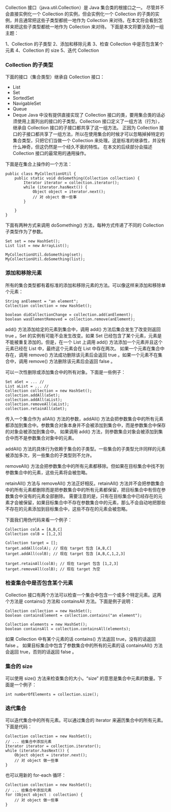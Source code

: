 Collection 接口（java.util.Collection）是 Java 集合类的根接口之一。
尽管并不会直接实例化一个 Collection 的实例，但会实例化一个 Collection 的子类的实例，并且通常把这些子类型都统一地作为 Collection 来对待。在本文将会看到怎样来把这些子类型都统一地作为 Collection 来对待。
下面是本文将要涉及的一组主题：

1、Collection 的子类型
2、添加和移除元素
3、检查 Collection 中是否包含某个元素
4、Collection 的 size
5、迭代 Collection

### Collection 的子类型
下面的接口（集合类型）继承自 Collection 接口：
- List
- Set
- SortedSet
- NavigableSet
- Queue
- Deque
Java 中没有提供直接实现了 Collection 接口的类，要用集合类的话必须使用上面列出的接口的子类型。Collection 接口定义了一组方法（行为），继承自 Collection 接口的子接口都共享了这一组方法。
正因为 Collection 接口的子接口都共享了一组方法，所以在使用集合的时候才可以忽略掉掉特定的集合类型，只把它们当做一个 Collection 来处理。这是标准的继承性，并没有什么神奇，但这仍然是一个经久不衰的特性。
在本文的后续部分会描述 Collection 接口的最常用的通用操作。

下面是在集合上操作的一个方法：

    public class MyCollectionUtil {
        public static void doSomething(Collection collection) {
            Iterator iterator = collection.iterator();
            while (iterator.hasNext()) {
                Object object = iterator.next();
                // 对 object 做一些事
            }

        }
    }

下面有两种方式来调用 doSomething() 方法，每种方式传递了不同的 Collection 子类型作为了参数。

    Set set = new HashSet();
    List list = new ArrayList();

    MyCollectionUtil.doSomething(set);
    MyCollectionUtil.doSomething(list);

### 添加和移除元素
所有的集合类型都有着标准的添加和移除元素的方法。可以像这样来添加和移除单个元素：

    String anElement = "an element";
    Collection collection = new HashSet();

    boolean didCollectionChange = collection.add(anElement);
    boolean wasElementRemoved = collection.remove(anElement);

add() 方法添加给定的元素到集合中，调用 add() 方法后集合发生了改变则返回 true 。Set 的实例有可能不会发生改变。如果 Set 已经包含了某个元素，元素是不能被重复添加的。但是，在一个 List 上调用 add() 方法添加一个元素并且这个元素已经在 List 中，最终这个元素会在 List 中存在两次。
如果一个元素在集合中存在，调用 remove() 方法成功删除该元素后会返回 true 。如果一个元素不在集合中，调用 remove() 方法删除该元素后会返回 false 。

可以一次性删除或添加集合中的所有对象。下面是一些例子：

    Set aSet = ... //
    List aList = ... //
    Collection collection = new HashSet();
    collection.addAll(aSet);
    collection.addAll(aList);
    collection.removeAll(aList);
    collection.retainAll(aSet);

传入一个集合作为 allAll() 方法的参数，addAll() 方法会把参数集合中的所有元素都添加到集合中。参数集合对象本身并不会被添加到集合中，而是参数集合中保存的对象会被添加到集合中。
如果调用 add() 方法，则参数集合对象会被添加到集合中而不是参数集合对象中的元素。

addAll() 方法的具体行为依赖于集合的子类型。一些集合的子类型允许同样的元素被添加多次，另一些集合的子类型则不允许。

removeAll() 方法会把参数集合中的所有元素都移除。但如果在目标集合中找不到参数集合中的元素，这些元素将会被忽略。

retainAll() 方法与 removeAll() 方法正好相反。retainAll() 方法并不会把参数集合中的所有元素都删除而是把参数集合中的所有元素都保留，把目标集合中有但在参数集合中没有的元素全部删除。
需要注意的是，只有在目标集合中已经存在的元素才会被保留，如果目标集合中不存在参数集合中的元素，那么不会自动地把那些不存在的元素添加到目标集合中，这些不存在的元素会被忽略。

下面我们用伪代码来看一个例子：

    Collection colA = [A,B,C]
    Collection colB = [1,2,3]

    Collection target = [];
    target.addAll(colA); // 现在 target 包含 [A,B,C]
    target.addAll(colB); // 现在 target 包含 [A,B,C,1,2,3]

    target.retainAll(colB); // 现在 target 包含 [1,2,3]
    target.removeAll(colB); // 现在 target 为空

### 检查集合中是否包含某个元素
Collection 接口有两个方法可以检查一个集合中包含一个或多个特定元素。这两个方法是 contains() 方法和 containsAll 方法。下面是例子说明：

    Collection collection = new HashSet();
    boolean containsElement = collection.contains("an element");

    Collection elements = new HashSet();
    boolean containsAll = collection.containsAll(elements);

如果 Collection 中有某个元素的话 contains() 方法返回 true，没有的话返回 false 。
如果目标集合中包含了参数集合中的所有的元素的话 containsAll() 方法会返回 true，否则的话返回 false 。

### 集合的 size
可以使用 size() 方法来检查集合的大小。“size” 的意思是集合中元素的数量。下面是一个例子：

    int numberOfElements = collection.size();

### 迭代集合
可以迭代集合中的所有元素。可以通过集合的 Iterator 来遍历集合中的所有元素。下面是代码：

    Collection collection = new HashSet();
    // ... 给集合中添加元素
    Iterator iterator = collection.iterator();
    while (iterator.hasNext()) {
        Object object = iterator.next();
        // 对 object 做一些事
    }

也可以用新的 for-each 循环：

    Collection collection = new HashSet();
    // ... 给集合中添加元素
    for (Object object : collection) {
        // 对 object 做一些事
    }
















